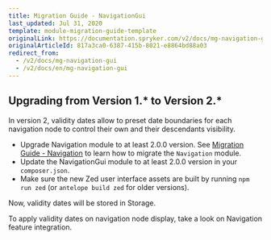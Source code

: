 ```yaml
---
title: Migration Guide - NavigationGui
last_updated: Jul 31, 2020
template: module-migration-guide-template
originalLink: https://documentation.spryker.com/v2/docs/mg-navigation-gui
originalArticleId: 817a3ca0-6387-415b-8021-e8864bd88a03
redirect_from:
  - /v2/docs/mg-navigation-gui
  - /v2/docs/en/mg-navigation-gui
---
```


## Upgrading from Version 1.* to Version 2.*

In version 2, validity dates allow to preset date boundaries for each navigation node to control their own and their descendants visibility.

* Upgrade Navigation module to at least 2.0.0 version. See [Migration Guide - Navigation](/docs/scos/dev/module-migration-guides/{{page.version}}/migration-guide-navigation.html) to learn how to migrate the `Navigation` module.
* Update the NavigationGui module to at least 2.0.0 version in your `composer.json`.
* Make sure the new Zed user interface assets are built by running `npm run zed` (or `antelope build zed` for older versions).

Now, validity dates will be stored in Storage. 

To apply validity dates on navigation node display, take a look on Navigation feature integration.

<!-- Last review date: Sep 21, 2017 by Karoly Gerner -->
